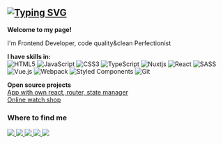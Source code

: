 ## **[![Typing SVG](https://readme-typing-svg.demolab.com/?lines=Hey!+Nice+to+see+you+👋;I'm+Maxim,+Frontend+Developer)](https://git.io/typing-svg)** 


**Welcome to my page!**

I'm Frontend Developer, code quality&clean Perfectionist

**I have skills in:**  
![HTML5](https://img.shields.io/badge/html5-%23E34F26.svg?style=Flat&logo=html5&logoColor=white)
![JavaScript](https://img.shields.io/badge/javascript-%23323330.svg?style=Flat&logo=javascript&logoColor=%23F7DF1E)
![CSS3](https://img.shields.io/badge/css3-%231572B6.svg?style=flat&logo=css3&logoColor=white)
![TypeScript](https://img.shields.io/badge/typescript-%23007ACC.svg?style=flat&logo=typescript&logoColor=white)
![Nuxtjs](https://img.shields.io/badge/Nuxt-002E3B?style=Flat&logo=nuxtdotjs&logoColor=#00DC82)
![React](https://img.shields.io/badge/react-%2320232a.svg?style=Flat&logo=react&logoColor=%2361DAFB)
![SASS](https://img.shields.io/badge/SASS-hotpink.svg?style=Flat&logo=SASS&logoColor=white)
![Vue.js](https://img.shields.io/badge/vuejs-%2335495e.svg?style=Flat&logo=vuedotjs&logoColor=%234FC08D)
![Webpack](https://img.shields.io/badge/webpack-%238DD6F9.svg?style=Flat&logo=webpack&logoColor=black)
![Styled Components](https://img.shields.io/badge/styled--components-DB7093?style=flat&logo=styled-components&logoColor=white)
![Git](https://img.shields.io/badge/git-%23F05033.svg?style=flat&logo=git&logoColor=white)


**Open source projects**  
[App with own react, router, state manager](https://github.com/pakflow/Typicode-Task)  
[Online watch shop](https://github.com/pakflow/Shop)


### **Where to find me**
<a href="https://t.me/pakflow">
    <img src="https://img.shields.io/badge/Telegram-2CA5E0?style=for-the-badge&logo=telegram&logoColor=white">
</a>
<a href="https://instagram.com/pakflow">
    <img src="https://img.shields.io/badge/Instagram-%23E4405F.svg?style=for-the-badge&logo=Instagram&logoColor=white">
</a>
<a href="mailto:bboy.mars.97@gmail.com">
    <img src="https://img.shields.io/badge/Gmail-D14836?style=for-the-badge&logo=gmail&logoColor=white">
</a>
<a href="https://www.linkedin.com/in/pakflow/">
    <img src="https://img.shields.io/badge/linkedin-%230077B5.svg?style=for-the-badge&logo=linkedin&logoColor=white">
</a>
<a href="https://github.com/pakflow">
    <img src="https://img.shields.io/badge/github-%23121011.svg?style=for-the-badge&logo=github&logoColor=white">
</a>
